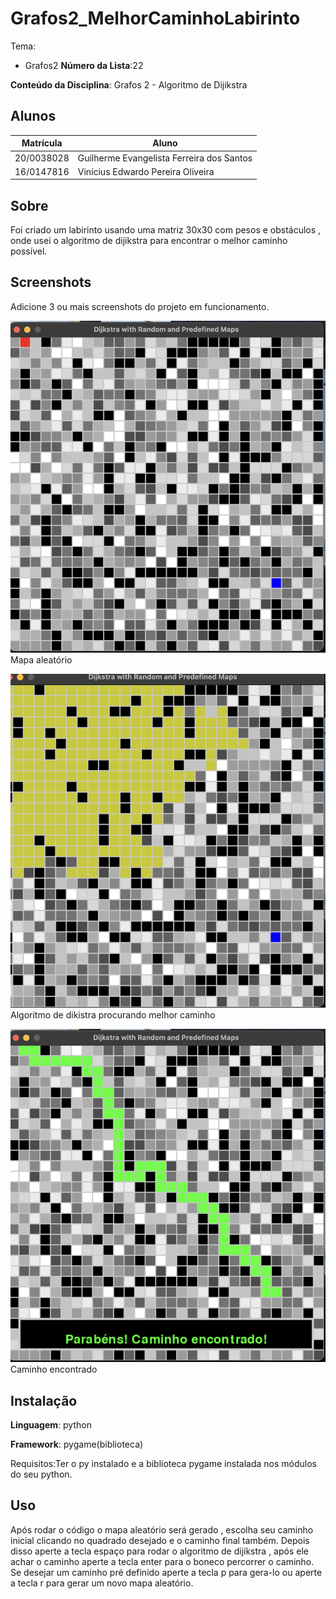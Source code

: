 # Grafos2_MelhorCaminhoLabirinto

Tema:
 - Grafos2
**Número da Lista**:22

**Conteúdo da Disciplina**: Grafos 2 - Algoritmo de Dijikstra

## Alunos
|Matrícula | Aluno |
| -- | -- |
| 20/0038028  |  Guilherme Evangelista Ferreira dos Santos |
| 16/0147816  |  Vinícius Edwardo Pereira Oliveira |

## Sobre 
Foi criado um labirinto usando uma matriz 30x30 com pesos e obstáculos , onde usei o algoritmo de dijikstra para encontrar o melhor caminho possível. 

## Screenshots
Adicione 3 ou mais screenshots do projeto em funcionamento.

![](./Imagens/mapaAleatorio.png)
Mapa aleatório

![](./Imagens/dijikstraprocurando.png)
Algoritmo de dikistra procurando melhor caminho 

![](./Imagens/caminhoEncontrado.png)
Caminho encontrado



## Instalação 
**Linguagem**: python

**Framework**: pygame(biblioteca)

Requisitos:Ter o py instalado e a biblioteca pygame instalada nos módulos do seu python.

## Uso 
Após rodar o código o mapa aleatório será gerado , escolha seu caminho inicial clicando no quadrado desejado e o caminho final também.
Depois disso aperte a tecla espaço para rodar o algoritmo de dijikstra , após ele achar o caminho aperte a tecla enter para o boneco percorrer o caminho.
Se desejar um caminho pré definido aperte a tecla p para gera-lo ou aperte a tecla r para gerar um novo mapa aleatório.




